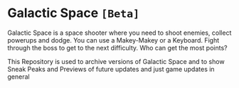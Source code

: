 # Galactic Space `[Beta]`
Galactic Space is a space shooter where you need to shoot enemies, collect powerups and dodge. You can use a Makey-Makey or a Keyboard. Fight through the boss to get to the next difficulty. Who can get the most points?

This Repository is used to archive versions of Galactic Space and to show Sneak Peaks and Previews of future updates and just game updates in general
